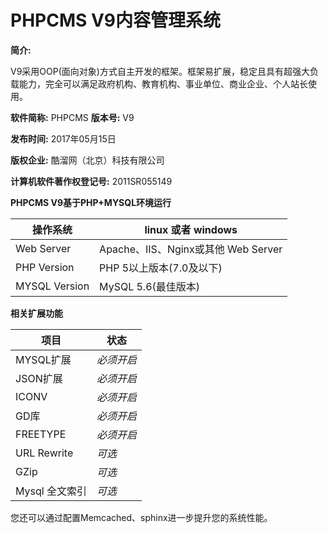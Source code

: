 # PHPCMS V9内容管理系统 

**简介:**

V9采用OOP(面向对象)方式自主开发的框架。框架易扩展，稳定且具有超强大负载能力，完全可以满足政府机构、教育机构、事业单位、商业企业、个人站长使用。

**软件简称:** PHPCMS **版本号:** V9

**发布时间:** 2017年05月15日

**版权企业:** 酷溜网（北京）科技有限公司

**计算机软件著作权登记号:** 2011SR055149

**PHPCMS V9基于PHP+MYSQL环境运行**

| 操作系统      | linux 或者 windows                  |
| ------------- | ----------------------------------- |
| Web Server    | Apache、IIS、Nginx或其他 Web Server |
| PHP Version   | PHP 5以上版本(7.0及以下)            |
| MYSQL Version | MySQL 5.6(最佳版本) |

**相关扩展功能**

| 项目           | 状态       |
| -------------- | ---------- |
| MYSQL扩展      | *必须开启* |
| JSON扩展       | *必须开启* |
| ICONV          | *必须开启* |
| GD库           | *必须开启* |
| FREETYPE       | *必须开启* |
| URL Rewrite    | *可选*     |
| GZip           | *可选*     |
| Mysql 全文索引 | *可选*     |

您还可以通过配置Memcached、sphinx进一步提升您的系统性能。

